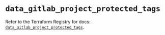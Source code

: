 # `data_gitlab_project_protected_tags`

Refer to the Terraform Registry for docs: [`data_gitlab_project_protected_tags`](https://registry.terraform.io/providers/gitlabhq/gitlab/18.1.0/docs/data-sources/project_protected_tags).
